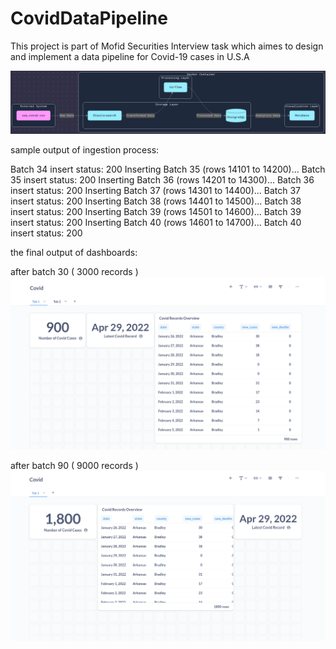 # CovidDataPipeline
This project is part of Mofid Securities Interview task which aimes to design and implement a data pipeline for Covid-19 cases in U.S.A 


![data pipeline overview.png](plots/data%20pipeline%20overview.png)


sample output of ingestion process:

Batch 34 insert status: 200
Inserting Batch 35 (rows 14101 to 14200)...
Batch 35 insert status: 200
Inserting Batch 36 (rows 14201 to 14300)...
Batch 36 insert status: 200
Inserting Batch 37 (rows 14301 to 14400)...
Batch 37 insert status: 200
Inserting Batch 38 (rows 14401 to 14500)...
Batch 38 insert status: 200
Inserting Batch 39 (rows 14501 to 14600)...
Batch 39 insert status: 200
Inserting Batch 40 (rows 14601 to 14700)...
Batch 40 insert status: 200




the final output of dashboards:

after batch 30 ( 3000 records )
![metabase-after batch 30.png](plots/metabase-after%20batch%2030.png)

after batch 90 ( 9000 records )
![metabase-after batch 90.png](plots/metabase-after%20batch%2090.png)